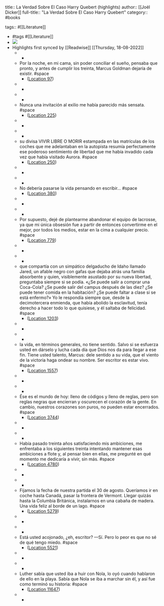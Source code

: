 title:: La Verdad Sobre El Caso Harry Quebert (highlights)
author:: [[Joël Dicker]]
full-title:: "La Verdad Sobre El Caso Harry Quebert"
category:: #books

tags:: #[[Literature]]

- #tags #[[Literature]]
- ![](https://images-na.ssl-images-amazon.com/images/I/51zBPyEEMDL._SL200_.jpg)
- Highlights first synced by [[Readwise]] [[Thursday, 18-08-2022]]
	- -
	- Por la noche, en mi cama, sin poder conciliar el sueño, pensaba que pronto, y antes de cumplir los treinta, Marcus Goldman dejaría de existir. #space
		- ([Location 97](https://readwise.io/to_kindle?action=open&asin=B00CKXTP2O&location=97))
	- -
	- -
	- Nunca una invitación al exilio me había parecido más sensata. #space
		- ([Location 225](https://readwise.io/to_kindle?action=open&asin=B00CKXTP2O&location=225))
	- -
	- -
	- su divisa VIVIR LIBRE O MORIR estampada en las matrículas de los coches que me adelantaban en la autopista resumía perfectamente ese poderoso sentimiento de libertad que me había invadido cada vez que había visitado Aurora. #space
		- ([Location 250](https://readwise.io/to_kindle?action=open&asin=B00CKXTP2O&location=250))
	- -
	- -
	- No debería pasarse la vida pensando en escribir... #space
		- ([Location 380](https://readwise.io/to_kindle?action=open&asin=B00CKXTP2O&location=380))
	- -
	- -
	- Por supuesto, dejé de plantearme abandonar el equipo de lacrosse, ya que mi única obsesión fue a partir de entonces convertirme en el mejor, por todos los medios, estar en la cima a cualquier precio. #space
		- ([Location 779](https://readwise.io/to_kindle?action=open&asin=B00CKXTP2O&location=779))
	- -
	- -
	- que compartía con un simpático delgaducho de Idaho llamado Jared, un afable negro con gafas que dejaba atrás una familia absorbente y quien, visiblemente asustado por su nueva libertad, preguntaba siempre si se podía. «¿Se puede salir a comprar una Coca-Cola? ¿Se puede salir del campus después de las diez? ¿Se puede tener comida en la habitación? ¿Se puede faltar a clase si se está enfermo?» Yo le respondía siempre que, desde la decimotercera enmienda, que había abolido la esclavitud, tenía derecho a hacer todo lo que quisiese, y él saltaba de felicidad. #space
		- ([Location 1203](https://readwise.io/to_kindle?action=open&asin=B00CKXTP2O&location=1203))
	- -
	- -
	- la vida, en términos generales, no tiene sentido. Salvo si se esfuerza usted en dárselo y lucha cada día que Dios nos da para llegar a ese fin. Tiene usted talento, Marcus: dele sentido a su vida, que el viento de la victoria haga ondear su nombre. Ser escritor es estar vivo. #space
		- ([Location 1557](https://readwise.io/to_kindle?action=open&asin=B00CKXTP2O&location=1557))
	- -
	- -
	- Ése es el mundo de hoy: lleno de códigos y lleno de reglas, pero son reglas negras que encierran y oscurecen el corazón de la gente. En cambio, nuestros corazones son puros, no pueden estar encerrados. #space
		- ([Location 3744](https://readwise.io/to_kindle?action=open&asin=B00CKXTP2O&location=3744))
	- -
	- -
	- Había pasado treinta años satisfaciendo mis ambiciones, me enfrentaba a los siguientes treinta intentando mantener esas ambiciones a flote y, al pensar bien en ellas, me pregunté en qué momento me dedicaría a vivir, sin más. #space
		- ([Location 4780](https://readwise.io/to_kindle?action=open&asin=B00CKXTP2O&location=4780))
	- -
	- -
	- Fijamos la fecha de nuestra partida el 30 de agosto. Queríamos ir en coche hasta Canadá, pasar la frontera de Vermont. Llegar quizás hasta la Columbia Británica, instalarnos en una cabaña de madera. Una vida feliz al borde de un lago. #space
		- ([Location 5279](https://readwise.io/to_kindle?action=open&asin=B00CKXTP2O&location=5279))
	- -
	- -
	- Está usted acojonado, ¿eh, escritor? —Sí. Pero lo peor es que no sé de qué tengo miedo. #space
		- ([Location 5521](https://readwise.io/to_kindle?action=open&asin=B00CKXTP2O&location=5521))
	- -
	- -
	- Luther sabía que usted iba a huir con Nola, lo oyó cuando hablaron de ello en la playa. Sabía que Nola se iba a marchar sin él, y así fue como terminó su historia: #space
		- ([Location 11647](https://readwise.io/to_kindle?action=open&asin=B00CKXTP2O&location=11647))
	- -